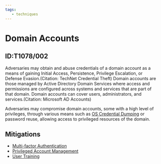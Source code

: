 ```yaml
---
tags:
   - techniques
---
```

# Domain Accounts
## ID:T1078/002
Adversaries may obtain and abuse credentials of a domain account as a means of gaining Initial Access, Persistence, Privilege Escalation, or Defense Evasion.(Citation: TechNet Credential Theft) Domain accounts are those managed by Active Directory Domain Services where access and permissions are configured across systems and services that are part of that domain. Domain accounts can cover users, administrators, and services.(Citation: Microsoft AD Accounts)

Adversaries may compromise domain accounts, some with a high level of privileges, through various means such as [OS Credential Dumping](/mitre/techniques/T1003) or password reuse, allowing access to privileged resources of the domain.
## Mitigations
* [Multi-factor Authentication](mitigations/M1032)
* [Privileged Account Management](mitigations/M1026)
* [User Training](mitigations/M1017)
